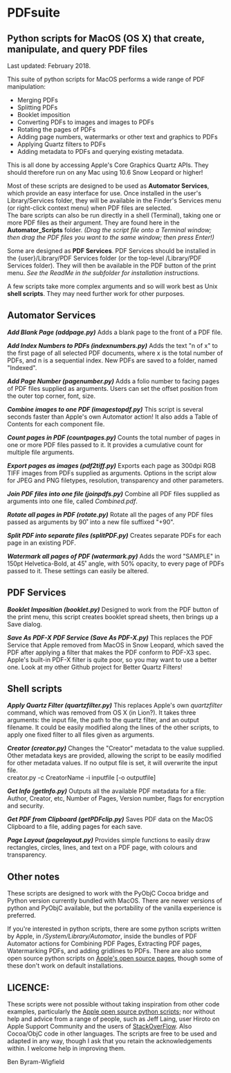 # PDFsuite
## Python scripts for MacOS (OS X) that create, manipulate, and query PDF files

Last updated: February 2018.

This suite of python scripts for MacOS performs a wide range of PDF manipulation:  
* Merging PDFs
* Splitting PDFs
* Booklet imposition
* Converting PDFs to images and images to PDFs
* Rotating the pages of PDFs
* Adding page numbers, watermarks or other text and graphics to PDFs
* Applying Quartz filters to PDFs
* Adding metadata to PDFs and querying existing metadata.

This is all done by accessing Apple's Core Graphics Quartz APIs. They should therefore run on any Mac using 10.6 Snow Leopard or higher!

Most of these scripts are designed to be used as **Automator Services**, which provide an easy interface for use. Once installed in the user's Library/Services folder, they will be available in the Finder's Services menu (or right-click context menu) when PDF files are selected.  
The bare scripts can also be run directly in a shell (Terminal), taking one or more PDF files as their argument. They are found here in the **Automator_Scripts** folder. _(Drag the script file onto a Terminal window; then drag the PDF files you want to the same window; then press Enter!)_ 

Some are designed as **PDF Services**. PDF Services should be installed in the {user}/Library/PDF Services folder (or the top-level /Library/PDF Services folder). They will then be available in the PDF button of the print menu. _See the ReadMe in the subfolder for installation instructions._

A few scripts take more complex arguments and so will work best as Unix **shell scripts**. They may need further work for other purposes.

## Automator Services
***Add Blank Page (addpage.py)*** Adds a blank page to the front of a PDF file.

***Add Index Numbers to PDFs (indexnumbers.py)*** Adds the text "n of x" to the first page of all selected PDF documents, where x is the total number of PDFs, and n is a sequential index. New PDFs are saved to a folder, named "Indexed".

***Add Page Number (pagenumber.py)*** Adds a folio number to facing pages of PDF files supplied as arguments. Users can set the offset position from the outer top corner, font, size.

***Combine images to one PDF (imagestopdf.py)*** This script is several seconds faster than Apple's own Automator action! It also adds a Table of Contents for each component file.

***Count pages in PDF (countpages.py)*** Counts the total number of pages in one or more PDF files passed to it. It provides a cumulative count for multiple file arguments.

***Export pages as images (pdf2tiff.py)*** Exports each page as 300dpi RGB TIFF images from PDFs supplied as arguments. Options in the script alow for JPEG and PNG filetypes, resolution, transparency and other parameters. 

***Join PDF files into one file (joinpdfs.py)*** Combine all PDF files supplied as arguments into one file, called _Combined.pdf_. 

***Rotate all pages in PDF (rotate.py)*** Rotate all the pages of any PDF files passed as arguments by 90˚ into a new file suffixed "+90". 

***Split PDF into separate files (splitPDF.py)*** Creates separate PDFs for each page in an existing PDF. 

***Watermark all pages of PDF (watermark.py)*** Adds the word "SAMPLE" in 150pt Helvetica-Bold, at 45˚ angle, with 50% opacity, to every page of PDFs passed to it. These settings can easily be altered.

## PDF Services
***Booklet Imposition (booklet.py)*** Designed to work from the PDF button of the print menu, this script creates booklet spread sheets, then brings up a Save dialog.

***Save As PDF-X PDF Service (Save As PDF-X.py)*** This replaces the PDF Service that Apple removed from MacOS in Snow Leopard, which saved the PDF after applying a filter that makes the PDF conform to PDF-X3 spec. Apple's built-in PDF-X filter is quite poor, so you may want to use a better one. Look at my other Github project for Better Quartz Filters!

## Shell scripts
***Apply Quartz Filter (quartzfilter.py)*** This replaces Apple's own _quartzfilter_ command, which was removed from OS X (in Lion?). It takes three arguments: the input file, the path to the quartz filter, and an output filename. It could be easily modified along the lines of the other scripts, to apply one fixed filter to all files given as arguments.

***Creator (creator.py)*** Changes the "Creator" metadata to the value supplied. Other metadata keys are provided, allowing the script to be easily modified for other metadata values. If no output file is set, it will overwrite the input file.  
creator.py -c CreatorName -i inputfile [-o outputfile]

***Get Info (getInfo.py)*** Outputs all the available PDF metadata for a file: Author, Creator, etc, Number of Pages, Version number, flags for encryption and security.

***Get PDF from Clipboard (getPDFclip.py)*** Saves PDF data on the MacOS Clipboard to a file, adding pages for each save.

***Page Layout (pagelayout.py)*** Provides simple functions to easily draw rectangles, circles, lines, and text on a PDF page, with colours and transparency. 

## Other notes

These scripts are designed to work with the PyObjC Cocoa bridge and Python version currently bundled with MacOS. There are newer versions of python and PyObjC available, but the portability of the vanilla experience is preferred. 

If you're interested in python scripts, there are some python scripts written by Apple, in _/System/Library/Automator_, inside the bundles of PDF Automator actions for Combining PDF Pages, Extracting PDF pages, Watermarking PDFs, and adding gridlines to PDFs. There are also some open source python scripts on [Apple's open source pages](https://opensource.apple.com/source/pyobjc/pyobjc-49/pyobjc/pyobjc-framework-Quartz-2.5.1/Examples/), though some of these don't work on default installations.

## LICENCE:
These scripts were not possible without taking inspiration from other code examples, particularly the [Apple open source python scripts](https://opensource.apple.com/source/pyobjc/); nor without help and advice from a range of people, such as Jeff Laing, user Hiroto on Apple Support Community and the users of [StackOverFlow](http://stackoverflow.com). Also Cocoa/ObjC code in other languages. The scripts are free to be used and adapted in any way, though I ask that you retain the acknowledgements within. I welcome help in improving them.

Ben Byram-Wigfield
